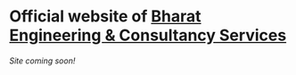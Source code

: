 # Official website of [Bharat Engineering &amp; Consultancy Services](http://becs.co.in)

###### Site coming soon!
